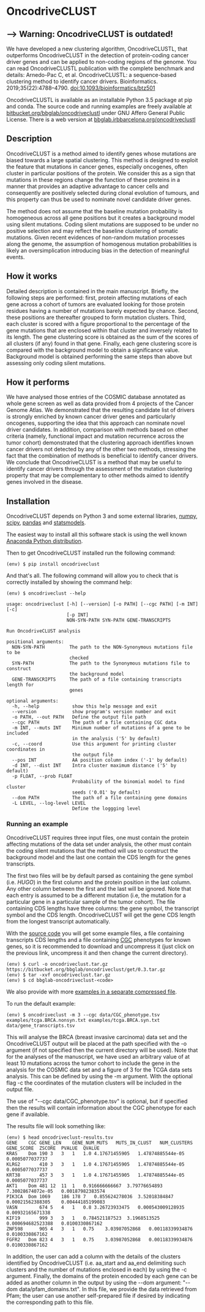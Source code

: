 # OncodriveCLUST #

## --> Warning: OncodriveCLUST is outdated! ##

We have developed a new clustering algorithm, OncodriveCLUSTL, that outperforms OncodriveCLUST in the detection of protein-coding cancer driver genes and can be applied to non-coding regions of the genome. You can read OncodriveCLUSTL publication with the complete benchmark and details: Arnedo-Pac C, et al. OncodriveCLUSTL: a sequence-based clustering method to identify cancer drivers. Bioinformatics. 2019;35(22):4788–4790. [doi:10.1093/bioinformatics/btz501](https://doi.org/10.1093/bioinformatics/btz501)

OncodriveCLUSTL is available as an installable Python 3.5 package at pip and conda. The source code and running examples are freely available at [bitbucket.org/bbglab/oncodriveclustl](https://bitbucket.org/bbglab/oncodriveclustl) under GNU Affero General Public License. There is a web version at [bbglab.irbbarcelona.org/oncodriveclustl](http://bbglab.irbbarcelona.org/oncodriveclustl/home)

## Description ##

OncodriveCLUST is a method aimed to identify genes whose mutations are biased towards a large spatial clustering. This method is designed to exploit the feature that mutations in cancer genes, especially oncogenes, often cluster in particular positions of the protein. We consider this as a sign that mutations in these regions change the function of these proteins in a manner that provides an adaptive advantage to cancer cells and consequently are positively selected during clonal evolution of tumours, and this property can thus be used to nominate novel candidate driver genes.

The method does not assume that the baseline mutation probability is homogeneous across all gene positions but it creates a background model using silent mutations. Coding silent mutations are supposed to be under no positive selection and may reflect the baseline clustering of somatic mutations. Given recent evidences of non-random mutation processes along the genome, the assumption of homogenous mutation probabilities is likely an oversimplication introducing bias in the detection of meaningful events.

## How it works ##

Detailed description is contained in the main manuscript. Briefly, the following steps are performed: first, protein affecting mutations of each gene across a cohort of tumors are evaluated looking for those protein residues having a number of mutations barely expected by chance. Second, these positions are thereafter grouped to form mutation clusters. Third, each cluster is scored with a figure proportional to the percentage of the gene mutations that are enclosed within that cluster and inversely related to its length. The gene clustering score is obtained as the sum of the scores of all clusters (if any) found in that gene. Finally, each gene clustering score is compared with the background model to obtain a significance value. Background model is obtained performing the same steps than above but assessing only coding silent mutations.

## How it performs ##

We have analysed those entries of the COSMIC database annotated as whole gene screen as well as data provided from 4 projects of the Cancer Genome Atlas. We demonstrated that the resulting candidate list of drivers is strongly enriched by known cancer driver genes and particularly oncogenes, supporting the idea that this approach can nominate novel driver candidates. In addition, comparison with methods based on other criteria (namely, functional impact and mutation recurrence across the tumor cohort) demonstrated that the clustering approach identifies known cancer drivers not detected by any of the other two methods, stressing the fact that the combination of methods is beneficial to identify cancer drivers. We conclude that OncodriveCLUST is a method that may be useful to identify cancer drivers through the assessment of the mutation clustering property that may be complementary to other methods aimed to identify genes involved in the disease.

## Installation ##

OncodriveCLUST depends on Python 3 and some external libraries, [numpy](http://www.numpy.org/), [scipy](http://www.scipy.org/), [pandas](http://pandas.pydata.org/) and [statsmodels](http://statsmodels.sourceforge.net/).

The easiest way to install all this software stack is using the well known [Anaconda Python distribution](http://continuum.io/downloads#py34).

Then to get OncodriveCLUST installed run the following command:

	(env) $ pip install oncodriveclust

And that's all. The following command will allow you to check that is correctly installed by showing the command help:

	(env) $ oncodriveclust --help

	usage: oncodriveclust [-h] [--version] [-o PATH] [--cgc PATH] [-m INT] [-c]
						  [-p INT]
						  NON-SYN-PATH SYN-PATH GENE-TRANSCRIPTS

	Run OncodriveCLUST analysis

	positional arguments:
	  NON-SYN-PATH         The path to the NON-Synonymous mutations file to be
						   checked
	  SYN-PATH             The path to the Synonymous mutations file to construct
						   the background model
	  GENE-TRANSCRIPTS     The path of a file containing transcripts length for
						   genes

    optional arguments:
      -h, --help            show this help message and exit
      --version             show program's version number and exit
      -o PATH, --out PATH   Define the output file path
      --cgc PATH            The path of a file containing CGC data
      -m INT, --muts INT    Minimum number of mutations of a gene to be included
                            in the analysis ('5' by default)
      -c, --coord           Use this argument for printing cluster coordinates in
                            the output file
      --pos INT             AA position column index ('-1' by default)
      -d INT, --dist INT    Intra cluster maximum distance ('5' by default)
      -p FLOAT, --prob FLOAT
                            Probability of the binomial model to find cluster
                            seeds ('0.01' by default)
      --dom PATH            The path of a file containing gene domains
      -L LEVEL, --log-level LEVEL
                            Define the loggging level


### Running an example ###

OncodriveCLUST requires three input files, one must contain the protein affecting mutations of the data set under analysis, the other must contain the coding silent mutations that the method will use to construct the background model and the last one contain the CDS length for the genes transcripts.

The first two files will be by default parsed as containing the gene symbol (i.e. *HUGO*) in the first column and the protein position in the last column. Any other column between the first and the last will be ignored. Note that each entry is assumed to be a different mutation (i.e, the mutation for a particular gene in a particular sample of the tumor cohort). The file containing CDS lengths have three columns: the gene symbol, the transcript symbol and the CDS length. OncodriveCLUST will get the gene CDS length from the longest transcript automatically.

With the [source code](https://bitbucket.org/bbglab/oncodriveclust/get/0.3.tar.gz) you will get some example files, a file containing transcripts CDS lengths and a file containing [CGC](http://www.sanger.ac.uk/genetics/CGP/Census/) phenotypes for known genes, so it is recommended to download and uncompress it (just click on the previous link, uncompress it and then change the current directory).

```
(env) $ curl -o oncodriveclust.tar.gz https://bitbucket.org/bbglab/oncodriveclust/get/0.3.tar.gz
(env) $ tar -xvf oncodriveclust.tar.gz
(env) $ cd bbglab-oncodriveclust-<code>
```

We also provide with more [examples in a separate compressed file](https://bitbucket.org/bbglab/oncodriveclust/downloads/oncodriveclust_examples.tar.gz).

To run the default example:

	(env) $ oncodriveclust -m 3 --cgc data/CGC_phenotype.tsv examples/tcga.BRCA.nonsyn.txt examples/tcga.BRCA.syn.txt data/gene_transcripts.tsv

This will analyse the BRCA (breast invasive carcinoma) data set and the OncodriveCLUST output will be placed at the path specified with the -o argument (if not specified then the current directory will be used). Note that for the analyses of the manuscript, we have used an arbitrary value of at least 10 mutations across the tumor cohort to include the gene in the analysis for the COSMIC data set and a figure of 3 for the TCGA data sets analysis. This can be defined by using the -m argument. With the optional flag -c the coordinates of the mutation clusters will be included in the output file.

The use of "--cgc data/CGC_phenotype.tsv" is optional, but if specified then the results will contain information about the CGC phenotype for each gene if available.

The results file will look something like:

	(env) $ head oncodriveclust-results.tsv
	GENE	CGC	GENE_LEN	GENE_NUM_MUTS	MUTS_IN_CLUST	NUM_CLUSTERS	GENE_SCORE	ZSCORE	PVALUE	QVALUE
    KRAS	Dom	190	3	3	1	1.0	4.17671455905	1.47874885544e-05	0.0005077037737
    KLRG2		410	3	3	1	1.0	4.17671455905	1.47874885544e-05	0.0005077037737
    KRT38		457	3	3	1	1.0	4.17671455905	1.47874885544e-05	0.0005077037737
    AKT1	Dom	481	12	11	1	0.916666666667	3.79776654893	7.30028674072e-05	0.00187982383574
    PIK3CA	Dom	1069	186	178	7	0.855624278036	3.52018384847	0.00021562388305	0.00444185199083
    VASN		674	5	4	1	0.8	3.26723933475	0.000543009128935	0.00932165671338
    KIF19		999	3	3	1	0.784521187523	3.1968513525	0.000694682523388	0.0100330867162
    ZNF598		905	4	3	1	0.75	3.03987052868	0.00118339934876	0.0100330867162
    FGFR2	Dom	823	4	3	1	0.75	3.03987052868	0.00118339934876	0.0100330867162

In addition, the user can add a column with the details of the clusters identified by OncodriveCLUST (i.e. aa_start and aa_end delimiting such clusters and the number of mutations enclosed in each) by using the -c argument. Finally, the domains of the protein encoded by each gene can be added as another column in the output by using the --dom argument: "--dom data/pfam_domains.txt". In this file, we provide the data retrieved from Pfam; the user can use another self-prepared file if desired by indicating the corresponding path to this file.